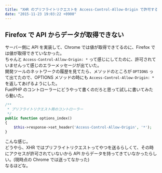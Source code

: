```yaml
---
title: "XHR のプリフライトリクエストを Access-Control-Allow-Origin で許可する"
date: "2015-11-23 19:03:22 +0900"
---
```


## Firefox で API からデータが取得できない

サーバー側に API を実装して、Chrome では値が取得できてるのに、Firefox では値が取得できていなかった。  
ちゃんと `Access-Control-Allow-Origin: *` って感じにしてたのに、許可されていませんって感じのエラーメッセージが出ていた。  
開発ツールのネットワークの履歴を見てたら、メソッドのところが `OPTIONS` って出てたので、OPTIONS メソッドの時にも `Access-Control-Allow-Origin: *` を返してあげるようにした。  
FuelPHP のコントローラーにどうやって書くのだろと思って試しに書いてみたら動いた。

```php
/**
 * プリフライトリクエスト用のコントローラー
 */
public function options_index()
{
    $this->response->set_header('Access-Control-Allow-Origin', '*');
}
```

こんな感じ。  
どうやら、XHR ではプリフライトリクエストってやつを送るらしくて、その時にアクセスが許可されていないから API からデータを持ってきていなかったらしい。(現時点の Chrome では送ってなかった)  
なるほどな。
